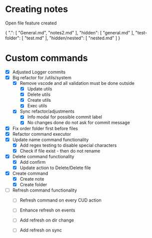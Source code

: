 # Creating notes

Open file feature created

{
    ".": [
        "General.md",
        "notes2.md"
    ],
    "hidden": [
        "general.md"
    ],
    "test-folder": [
        "test.md"
    ],
    "hidden/nested": [
        "nested.md"
    ]
}

# Custom commands
- [X] Adjusted Logger commits
- [X] Big refactor for /utils/system 
    - [X] Remove vscode and all validation must be done outside
        - [X] Update utils
        - [X] Delete utils
        - [X] Create utils
        - [X] Exec utils
    - [X] Sync refactor/adjustments
        - [X] Info modal for possible commit label
        - [X] No changes done do not ask for commit message
- [X] Fix order folder first before files
- [X] Refactor command executor
- [X] Update name command functionality
    - [X] Add regex testing to disable special characters
    - [X] Check if file exist - then do not rename
- [X] Delete command functionality 
    - [X] Add confirm
    - [X] Update action to Delete/Delete file
- [X] Create command
    - [X] Create note
    - [X] Create folder
- [ ] Refresh command functionality 
    - [ ] Refresh command on every CUD action
    - [ ] Enhance refresh on events
    - [ ] Add refresh on dir change
    - [ ] Add refresh on sync

